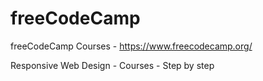 # freeCodeCamp
freeCodeCamp Courses - https://www.freecodecamp.org/

Responsive Web Design - Courses - Step by step

